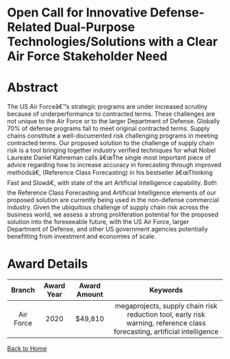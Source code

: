 
Open Call for Innovative Defense-Related Dual-Purpose Technologies/Solutions with a Clear Air Force Stakeholder Need
====================================================================================================================

# Abstract


The US Air Forceâ€™s strategic programs are under increased scrutiny because of underperformance to contracted terms. These challenges are not unique to the Air Force or to the larger Department of Defense. Globally 70% of defense programs fail to meet original contracted terms. Supply chains constitute a well-documented risk challenging programs in meeting contracted terms. Our proposed solution to the challenge of supply chain risk is a tool bringing together industry verified techniques for what Nobel Laureate Daniel Kahneman calls â€œThe single most important piece of advice regarding how to increase accuracy in forecasting through improved methodsâ€, (Reference Class Forecasting) in his bestseller â€œThinking Fast and Slowâ€, with state of the art Artificial Intelligence capability. Both the Reference Class Forecasting and Artificial Intelligence elements of our proposed solution are currently being used in the non-defense commercial industry. Given the ubiquitous challenge of supply chain risk across the business world, we assess a strong proliferation potential for the proposed solution into the foreseeable future, with the US Air Force, larger Department of Defense, and other US government agencies potentially benefitting from investment and economies of scale.  

# Award Details

|Branch|Award Year|Award Amount|Keywords|
| :---: | :---: | :---: | :---: |
|Air Force|2020|$49,810|megaprojects, supply chain risk reduction tool, early risk warning, reference class forecasting, artificial intelligence|
  
  


[Back to Home](https://github.com/chrischow/dod_sbir_awards/Reports/DJ/#1692)